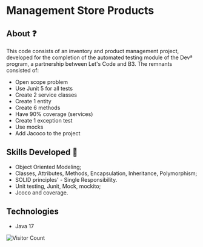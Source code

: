 # Management Store Products

## About ❓

This code consists of an inventory and product management project, developed for the completion of the automated testing module of the Devª program, a partnership between Let's Code and B3. The remnants consisted of:
- Open scope problem
- Use Junit 5 for all tests
- Create 2 service classes
- Create 1 entity
- Create 6 methods
- Have 90% coverage (services)
- Create 1 exception test
- Use mocks
- Add Jacoco to the project

## Skills Developed 🧠

<ul>

<li>Object Oriented Modeling;</li>

<li>Classes, Attributes, Methods, Encapsulation, Inheritance, Polymorphism;</li>

<li> SOLID principles' - Single Responsibility. </li>

<li> Unit testing, Junit, Mock, mockito;</li>

<li> Jcoco and coverage.</li>

</ul>

## Technologies 

<ul>

<li> Java 17 </li>

</ul>

![Visitor Count](https://visitor-badge.glitch.me/badge?page_id=store-products)
